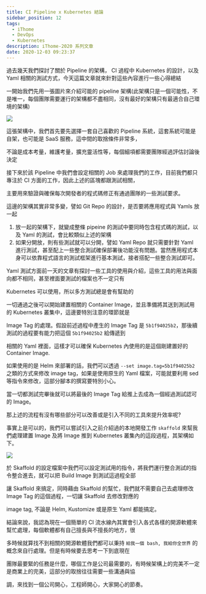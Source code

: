 ```yaml
---
title: CI Pipeline x Kubernetes 結論
sidebar_position: 12
tags:
  - iThome
  - DevOps
  - Kubernetes
description: iThome-2020 系列文章
date: 2020-12-03 09:23:37
---
```


過去幾天我們探討了關於 Pipeline 的架構， CI 過程中 Kubernetes 的設計，以及 Yaml 相關的測試方式，今天這篇文章就來針對這些內容進行一些心得總結


一開始我們先用一張圖片來介紹可能的 pipeline 架構(此架構只是一個可能性，不是唯一，每個團隊需要運行的架構都不盡相同，沒有最好的架構只有最適合自己環境的架構)

![](https://i.imgur.com/5KqQBdk.jpg)

這張架構中，我們首先要先選擇一套自己喜歡的 Pipeline 系統，這套系統可能是自架，也可能是 SaaS 服務，這中間的取捨條件非常多，

不論是成本考量，維護考量，擴充靈活性等，每個細項都需要團隊經過評估討論後決定

接下來於該 Pipeline 中我們會設定相關的 Job 來處理我們的工作，目前我們都只專注於 CI 方面的工作，因此上述的區塊都跟測試相關，

主要用來驗證與確保每次開發者的程式碼修正有通過團隊的一些測試要求。

這邊的架構其實非常多變，譬如 Git Repo 的設計，是否要將應用程式與 Yamls 放一起

1. 放一起的架構下，就變成整條 pipeine 的測試中要同時包含程式碼的測試，以及 Yaml 的測試，會比較類似上述的架構
2. 如果分開放，則有些測試就可以分開，譬如 Yaml Repo 就只需要針對 Yaml 進行測試，甚至配上一些整合測試確保部署後功能沒有問題。當然應用程式本身可以依靠程式語言的測試框架進行基本測試，接者搭配一些整合測試即可。



Yaml 測試方面前一天的文章有探討一些工具的使用與介紹，這些工具的用法與面向都不相同，甚至裡面要測試的檔案也不一定只有

Kubernetes 可以使用，所以多方測試總是會有幫助的

一切通過之後可以開始建置相關的 Container Image，並且準備將其送到測試用的 Kubernetes 叢集中，這邊要特別注意的環節就是

Image Tag 的處理。假設前述過程中產生的 Image Tag 是 `5b1f94025b2`，那後續測試的過程要有能力把這個 `5b1f94025b2` 給傳遞到

相關的 Yaml 裡面，這樣才可以確保 Kubernetes 內使用的是這個剛建置好的 Container Image.

如果使用的是 Helm 來部署的話，我們可以透過 `--set image.tag=5b1f94025b2` 之類的方式來修改 image tag，如果是使用原生的 Yaml 檔案，可能就要利用 sed 等指令來修改，這部分腳本的撰寫要特別小心。

當一切都測試完畢後就可以將最後的 Image Tag 給推上去成為一個經過測試認可的 Image。



那上述的流程有沒有哪些部分可以改善或是引入不同的工具來提升效率呢?

事實上是可以的，我們可以嘗試引入之前介紹過的本地開發工作 `skaffold` 來幫我們處理建置 Image 及將 Image 推到 Kubernetes 叢集內的這段過程，其架構如下。





![](https://i.imgur.com/gg1qlZK.jpg)



於 Skaffold 的設定檔案中我們可以設定測試用的指令，將我們運行整合測試的指令整合進去，就可以把 Build Image 到測試這過程全部

讓 Skaffold 來搞定，同時藉由 Skaffold 的幫忙，我們就不需要自己去處理修改 Image Tag 的這個過程，一切讓 Skaffold 去修改對應的

image tag, 不論是 Helm, Kustomize 或是原生 Yaml 都能搞定。

結論來說，我認為現在一個簡單的 CI 流水線內其實會引入各式各樣的開源軟體來幫忙處理，每個軟體都有自己擅長與不擅長的地方，很

多時候就算找不到相關的開源軟體我們都可以秉持 `給我一個 bash, 我給你全世界` 的概念來自行處理。但是有時候要去思考一下到底現在

團隊最要緊的任務是什麼，哪個工作是公司最需要的，有時候架構上的完美不一定是商業上的完美，這部分的取捨往往需要一些溝通與協

調，來找到一個公司開心，工程師開心，大家開心的節奏。


